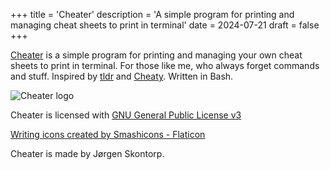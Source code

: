 +++
title = 'Cheater'
description = 'A simple program for printing and managing cheat sheets to print in terminal'
date = 2024-07-21
draft = false
+++

[Cheater](https://github.com/jrgn9/cheater) is a simple program for printing and managing your own cheat sheets to print in terminal. For those like me, who always forget commands and stuff. Inspired by [tldr](https://tldr.sh/) and [Cheaty](https://github.com/linuxmint/cinnamon-spices-applets/tree/master/cheaty@centurix). Written in Bash.


![Cheater logo](/images/cheater_logo.png)

Cheater is licensed with [GNU General Public License v3](https://www.gnu.org/licenses/gpl-3.0.en.html)

[Writing icons created by Smashicons - Flaticon](https://www.flaticon.com/free-icons/writing)

Cheater is made by Jørgen Skontorp.

